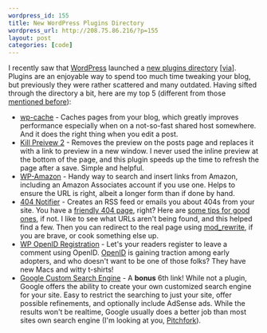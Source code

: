 ```yaml
--- 
wordpress_id: 155
title: New WordPress Plugins Directory
wordpress_url: http://208.75.86.216/?p=155
layout: post
categories: [code]
---
```

I recently saw that <a href="http://wordpress.org">WordPress</a> launched a <a href="http://wordpress.org/extend/plugins/">new plugins directory</a> [<a href="http://laughingsquid.com/wordpress-launches-new-plugin-directory/">via</a>]. Plugins are an enjoyable way to spend too much time tweaking your blog, but previously they were rather scattered and many outdated. Having sifted through the directory a bit, here are my top 5 (different from those <a href="http://graysky.org/2007/03/moved-to-wordpress/">mentioned before</a>):

<ul>

<li><a href="http://mnm.uib.es/gallir/wp-cache-2/">wp-cache</a> - Caches pages from your blog, which greatly improves performance especially when on a not-so-fast shared host somewhere. And it does the right thing when you edit a post.

<li><a href="http://www.jovelstefan.de/kill-preview/">Kill Preivew 2</a> - Removes the preview on the posts page and replaces it with a link to preview in a new window. I never used the inline preview at the bottom of the page, and this plugin speeds up the time to refresh the page after a save. Simple and helpful.

<li><a href="http://manalang.com/wp-amazon/">WP-Amazon</a> - Handy way to search and insert links from Amazon, including an Amazon Associates account if you use one. Helps to ensure the URL is right, albeit a longer form than if done by hand.

<li><a href="http://alexking.org/projects/wordpress/readme?project=404-notifier">404 Notifier</a> - Creates an RSS feed or emails you about 404s from your site. You have a <a href="http://codex.wordpress.org/Creating_an_Error_404_Page">friendly 404 page</a>, right? Here are <a href="http://www.codinghorror.com/blog/archives/000819.html">some tips for good ones</a>, if not. I like to see what URLs aren't being found, and this helped find a few. Then you can redirect to the real page using <a href="http://httpd.apache.org/docs/1.3/mod/mod_rewrite.html">mod_rewrite</a>, if you are brave, or cook something else up.

<li><a href="http://sourceforge.net/projects/wpopenid/">WP OpenID Registration</a> - Let's your readers register to leave a comment using OpenID. <a href="http://openid.net/">OpenID</a> is gaining traction among early adopters, and who doesn't want to be one of those folks? They have new Macs and witty t-shirts!

<li><a href="http://www.google.com/coop/">Google Custom Search Engine</a> - A <b>bonus</b> 6th link! While not a plugin, Google offers the ability to create your own customized search engine for your site. Easy to restrict the searching to just your site, offer possible refinements, and optionally include AdSense ads. While the results won't be realtime, Google usually does a better job than most sites own search engine (I'm looking at you, <a href="http://pitchforkmedia.com/">Pitchfork</a>).

</ul>
